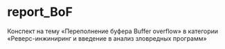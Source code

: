 # report_BoF
Конспект на тему «Переполнение буфера Buffer overflow» в категории «Реверс-инжиниринг и введение в анализ зловредных программ»
